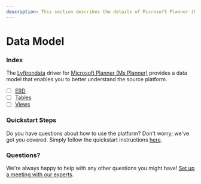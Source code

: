 ```yaml
---
description: This section describes the details of Microsoft Planner (Ms Planner) ERD, Tables, and Views.
---
```


# Data Model

### Index

The  [Lyftrondata](https://www.lyftrondata.com/) driver for [Microsoft Planner (Ms Planner)](None) provides a data model that enables you to better understand the source platform.

* [ ] [ERD](erd.md)
* [ ] [Tables](tables.md)
* [ ] [Views](views.md)

### Quickstart Steps

Do you have questions about how to use the platform? Don't worry; we've got you covered. Simply follow the quickstart instructions [here](../README.md).


### Questions? <a href="#questions" id="questions"></a>

We're always happy to help with any other questions you might have! [Set up a meeting with our experts](https://www.lyftrondata.com/book-a-meeting/).

